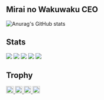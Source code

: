 ## Mirai no Wakuwaku CEO

![Anurag's GitHub stats](https://github-readme-stats.vercel.app/api?username=anuraghazra&hide=contribs,prs)

## Stats
![](http://github-profile-summary-cards.vercel.app/api/cards/profile-details?username=tomohiko9090&theme=gruvbox)
![](http://github-profile-summary-cards.vercel.app/api/cards/repos-per-language?username=tomohiko9090&theme=gruvbox)
![](http://github-profile-summary-cards.vercel.app/api/cards/most-commit-language?username=tomohiko9090&theme=gruvbox)
![](http://github-profile-summary-cards.vercel.app/api/cards/stats?username=tomohiko9090&theme=gruvbox)
![](http://github-profile-summary-cards.vercel.app/api/cards/productive-time?username=tomohiko9090&theme=gruvbox&utcOffset=9)

## Trophy

<p align="left">
  <a href="https://github.com/Keichan15">
    <img height="20" src="https://komarev.com/ghpvc/?username=tomohiko9090" />
  </a>
  <a href="https://github.com/Keichan15">
    <img height="20" src="https://img.shields.io/github/followers/tomohiko9090?label=follow&logo=github&style=flat" />
  </a>
  <a href="http://qiita.com/Keichan_15">
    <img height="20" src="https://qiita-badge.apiapi.app/s/tomohiko9090/posts.svg" />
  </a>
  <a href="http://qiita.com/Keichan_15">
    <img height="20" src="https://qiita-badge.apiapi.app/s/tomohiko9090/contributions.svg" />
  </a>
</p>


